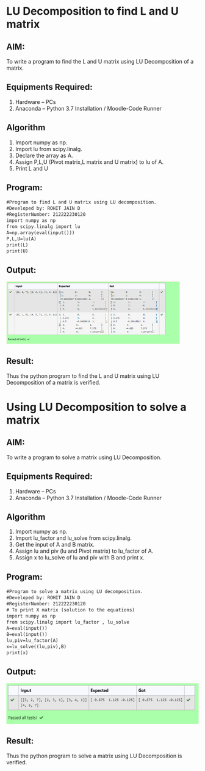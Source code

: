 # LU Decomposition to find L and U matrix

## AIM:
To write a program to find the L and U matrix using LU Decomposition of a matrix.

## Equipments Required:
1. Hardware – PCs
2. Anaconda – Python 3.7 Installation / Moodle-Code Runner

## Algorithm
1. Import numpy as np.
2. Import lu from scipy.linalg.
3. Declare the array as A.
4. Assign P,L,U (Pivot matrix,L matrix and U matrix) to lu of A.
5. Print L and U
## Program:
```
#Program to find L and U matrix using LU decomposition.
#Developed by: ROHIT JAIN D
#RegisterNumber: 212222230120
import numpy as np
from scipy.linalg import lu
A=np.array(eval(input()))
P,L,U=lu(A)
print(L)
print(U)
```
## Output:
<img width=90% height=20% src="./images/output1.png">

## Result:
Thus the python program to find the L and U matrix using LU Decomposition of a matrix is verified.

# Using LU Decomposition to solve a matrix

## AIM:
To write a program to solve a matrix using LU Decomposition.

## Equipments Required:
1. Hardware – PCs
2. Anaconda – Python 3.7 Installation / Moodle-Code Runner

## Algorithm
1. Import numpy as np.
2. Import lu_factor and lu_solve from scipy.linalg.
3. Get the input of A and B matrix.
4. Assign lu and piv (lu and Pivot matrix) to lu_factor of A.
5. Assign x to lu_solve of lu and piv with B and print x.
## Program:
```
#Program to solve a matrix using LU decomposition.
#Developed by: ROHIT JAIN D
#RegisterNumber: 212222230120
# To print X matrix (solution to the equations)
import numpy as np
from scipy.linalg import lu_factor , lu_solve
A=eval(input())
B=eval(input())
lu,piv=lu_factor(A)
x=lu_solve((lu,piv),B)
print(x)
```
## Output:
![OUTPUT](./images/output2.png)

## Result:
Thus the python program to solve a matrix using LU Decomposition is verified.